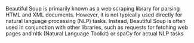 Beautiful Soup is primarily known as a web scraping library for parsing HTML and XML documents. However, it is not typically used directly for natural language processing (NLP) tasks. Instead, Beautiful Soup is often used in conjunction with other libraries, such as requests for fetching web pages and nltk (Natural Language Toolkit) or spaCy for actual NLP tasks
